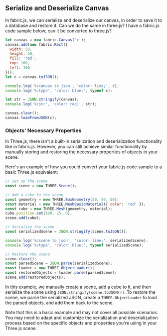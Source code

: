 ## Serialize and Deserialize Canvas

In fabric.js, we can serialize and deserialize our canvas, in order to save it to a database and restore it.  Can we do the same in three.js?  I have a fabric.js code sample below; can it be converted to three.js?

```javascript
let canvas = new fabric.Canvas('c');
canvas.add(new fabric.Rect({
  width: 50,
  height: 50,
  fill: 'red',
  top: 100,
  left: 100
}));
let c = canvas.toJSON();

console.log('%ccanvas to json', 'color: lime;', c);
console.log('%ctype', 'color: blue;', typeof c);

let str = JSON.stringify(canvas);
console.log('%cstr', 'color: red;', str);

canvas.clear();
canvas.loadFromJSON(c);
```

### Objects' Necessary Properties

In Three.js, there isn't a built-in serialization and deserialization functionality like in fabric.js. However, you can still achieve similar functionality by manually storing and restoring the necessary properties of objects in your scene.

Here's an example of how you could convert your fabric.js code sample to a basic Three.js equivalent:

```javascript
// Set up the scene
const scene = new THREE.Scene();

// Add a cube to the scene
const geometry = new THREE.BoxGeometry(50, 50, 50);
const material = new THREE.MeshBasicMaterial({ color: 'red' });
const cube = new THREE.Mesh(geometry, material);
cube.position.set(100, 25, 0);
scene.add(cube);

// Serialize the scene
const serializedScene = JSON.stringify(scene.toJSON());

console.log('%cscene to json', 'color: lime;', serializedScene);
console.log('%ctype', 'color: blue;', typeof serializedScene);

// Restore the scene
scene.clear();
const parsedScene = JSON.parse(serializedScene);
const loader = new THREE.ObjectLoader();
const restoredObjects = loader.parse(parsedScene);
scene.add(restoredObjects);
```

In this example, we manually create a scene, add a cube to it, and then serialize the scene using `JSON.stringify(scene.toJSON())`. To restore the scene, we parse the serialized JSON, create a `THREE.ObjectLoader` to load the parsed objects, and add them back to the scene.

Note that this is a basic example and may not cover all possible scenarios. You may need to adapt and customize the serialization and deserialization process based on the specific objects and properties you're using in your Three.js scene.

<br>
